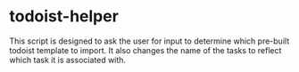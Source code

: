 # todoist-helper

This script is designed to ask the user for input to determine which pre-built todoist template to import. It also changes the name of the tasks to reflect which task it is associated with. 